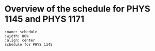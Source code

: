 # Overview of the schedule for PHYS 1145 and PHYS 1171

```{figure} ScheduleFigures/2025_Fall_LabSchedulePrintoutTimes_1145L_1171L.jpg
:name: schedule
:width: 80%
:align: center
schedule for PHYS 1145
```